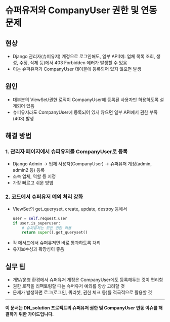 # 슈퍼유저와 CompanyUser 권한 및 연동 문제

## 현상
- Django 관리자(슈퍼유저) 계정으로 로그인해도, 일부 API(예: 업체 목록 조회, 생성, 수정, 삭제 등)에서 403 Forbidden 에러가 발생할 수 있음
- 이는 슈퍼유저가 CompanyUser 테이블에 등록되어 있지 않으면 발생

## 원인
- 대부분의 ViewSet/권한 로직이 CompanyUser에 등록된 사용자만 허용하도록 설계되어 있음
- 슈퍼유저라도 CompanyUser에 등록되어 있지 않으면 일부 API에서 권한 부족(403) 발생

## 해결 방법

### 1. 관리자 페이지에서 슈퍼유저를 CompanyUser로 등록
- Django Admin → 업체 사용자(CompanyUser) → 슈퍼유저 계정(admin, admin2 등) 등록
- 소속 업체, 역할 등 지정
- 가장 빠르고 쉬운 방법

### 2. 코드에서 슈퍼유저 예외 처리 강화
- ViewSet의 get_queryset, create, update, destroy 등에서
  ```python
  user = self.request.user
  if user.is_superuser:
      # 슈퍼유저는 모든 권한 허용
      return super().get_queryset()
  ```
- 각 메서드에서 슈퍼유저면 바로 통과하도록 처리
- 유지보수성과 확장성이 좋음

## 실무 팁
- 개발/운영 환경에서 슈퍼유저 계정은 CompanyUser에도 등록해두는 것이 편리함
- 권한 로직을 리팩토링할 때는 슈퍼유저 예외를 항상 고려할 것
- 문제가 발생하면 로그(로그인, 쿼리셋, 권한 체크 등)를 적극적으로 활용할 것

---

**이 문서는 DN_solution 프로젝트의 슈퍼유저 권한 및 CompanyUser 연동 이슈를 해결하기 위한 가이드입니다.** 
